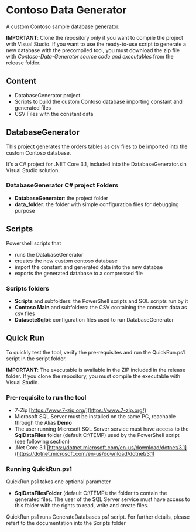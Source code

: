 # Contoso Data Generator

A custom Contoso sample database generator.

**IMPORTANT**: Clone the repository only if you want to compile the project with Visual Studio. If you want to use the ready-to-use script to generate a new database with the precompiled tool, you must download the zip file with *Contoso-Data-Generator source code and executables* from the release folder.

## Content

- DatabaseGenerator project
- Scripts to build the custom Contoso database importing constant and generated files
- CSV Files with the constant data 

## DatabaseGenerator

This project generates the orders tables as csv files to be imported into the custom Contoso database.

It's a C# project for .NET Core 3.1, included into the DatabaseGenerator.sln Visual Studio solution.

### DatabaseGenerator C# project Folders

- **DatabaseGenerator**: the project folder
- **data_folder**: the folder with simple configuration files for debugging purpose

## Scripts

Powershell scripts that  

- runs the DatabaseGenerator
- creates the new custom contoso database
- import the constant and generated data into the new databae
- exports the generated database to a compressed file

### Scripts folders

- **Scripts** and subfolders: the PowerShell scripts and SQL scripts run by it
- **Contoso Main** and subfolders: the CSV containing the constant data as csv files 
- **DataseteSqlbi**: configuration files used to run DatabaseGenerator

## Quick Run

To quickly test the tool, verify the pre-requisites and run the QuickRun.ps1 script in the script folder.

**IMPORTANT**: The executable is available in the ZIP included in the release folder. If you clone the repository, you must compile the executable with Visual Studio.

### Pre-requisite to run the tool

- 7-Zip [https://www.7-zip.org/](https://www.7-zip.org/)
- Microsoft SQL Server must be installed on the same PC, reachable through the Alias **Demo**
- The user running Microsoft SQL Server service must have access to the **SqlDataFiles** folder (default C:\TEMP) used by the PowerShell script (see following section)
- .Net Core 3.1 [https://dotnet.microsoft.com/en-us/download/dotnet/3.1](https://dotnet.microsoft.com/en-us/download/dotnet/3.1)

### Running QuickRun.ps1

QuickRun.ps1 takes one optional parameter

 - **SqlDataFilesFolder** (default C:\TEMP): the folder to contain the generated files. The user of the SQL Server service must have access to this folder with the rights to read, write and create files.

QuickRun.ps1 runs GenerateDatabases.ps1 script. For further details, please refert to the documentation into the Scripts folder
